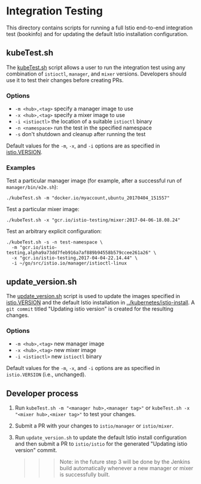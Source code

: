 # Integration Testing

This directory contains scripts for running a full Istio end-to-end integration test (bookinfo)
and for updating the default Istio installation configuration.
 
## kubeTest.sh

The [kubeTest.sh](kubeTest.sh) script allows a user to run the integration test using
any combination of `istioctl`, `manager`, and `mixer` versions. Developers should use
it to test their changes before creating PRs.

### Options

* `-m <hub>,<tag>` specify a manager image to use
* `-x <hub>,<tag>` specify a mixer image to use
* `-i <istioctl>` the location of a suitable `istioctl` binary
* `-n <namespace>` run the test in the specified namespace
* `-s` don't shutdown and cleanup after running the test

Default values for the `-m`, `-x`, and `-i` options are as specified in
[istio.VERSION](../istio.VERSION).

### Examples

Test a particular manager image (for example, after a successful run of `manager/bin/e2e.sh`):

```
./kubeTest.sh -m "docker.io/myaccount,ubuntu_20170404_151557"
```

Test a particular mixer image:

```
./kubeTest.sh -x "gcr.io/istio-testing/mixer:2017-04-06-18.08.24"
```

Test an arbitrary explicit configuration:

```
./kubeTest.sh -s -n test-namespace \
  -m "gcr.io/istio-testing,alpha9a73dd7feb916a7af889b94558b579ccee261a26" \
  -x "gcr.io/istio-testing,2017-04-04-22.14.44" \
  -i ~/go/src/istio.io/manager/istioctl-linux
```

## update_version.sh

The [update_version.sh](../scripts/update_version.sh) script is used to update 
the images specified in [istio.VERSION](../istio.VERSION) and the default Istio
installation in [../kubernetes/istio-install](../kubernetes/istio-install).
A `git commit` titled "Updating istio version" is created for the resulting changes.
   
### Options

* `-m <hub>,<tag>` new manager image
* `-x <hub>,<tag>` new mixer image
* `-i <istioctl>` new `istioctl` binary

Default values for the `-m`, `-x`, and `-i` options are as specified in `istio.VERSION`
(i.e., unchanged).

## Developer process 

1. Run `kubeTest.sh -m "<manager hub>,<manager tag>"` or `kubeTest.sh -x "<mixer hub>,<mixer tag>"` 
   to test your changes. 
2. Submit a PR with your changes to `istio/manager` or `istio/mixer`.
3. Run `update_version.sh` to update the default Istio install configuration and then
   submit a PR  to `istio/istio` for the generated "Updating istio version" commit.
   
   >>> Note: in the future step 3 will be done by the Jenkins build automatically
   >>> whenever a new manager or mixer is successfully built.
